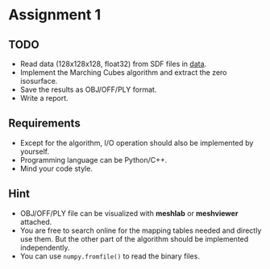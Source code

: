 # Assignment 1

## TODO

- Read data (128x128x128, float32) from SDF files in [data](./data).
- Implement the Marching Cubes algorithm and extract the zero isosurface.
- Save the results as OBJ/OFF/PLY format.
- Write a report.

## Requirements

- Except for the algorithm, I/O operation should also be implemented by yourself.
- Programming language can be Python/C++.
- Mind your code style.

## Hint

- OBJ/OFF/PLY file can be visualized with **meshlab** or **meshviewer** attached.
- You are free to search online for the mapping tables needed and directly use them. But the other part of the algorithm should be implemented independently.
- You can use `numpy.fromfile()` to read the binary files.
